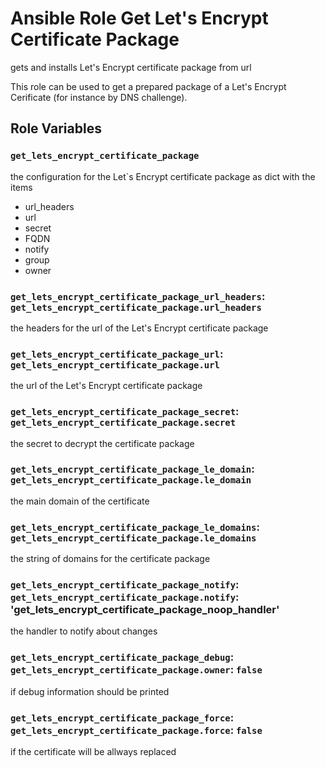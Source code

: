 # Ansible Role Get Let's Encrypt Certificate Package

gets and installs Let's Encrypt certificate package from url

This role can be used to get a prepared package of a Let's Encrypt Cerificate (for instance by DNS challenge).

## Role Variables

### `get_lets_encrypt_certificate_package`

the configuration for the  Let`s Encrypt certificate package as dict with the items

- url_headers
- url
- secret
- FQDN
- notify
- group
- owner

### `get_lets_encrypt_certificate_package_url_headers`: `get_lets_encrypt_certificate_package.url_headers`

the headers for the url of the Let's Encrypt certificate package

### `get_lets_encrypt_certificate_package_url`: `get_lets_encrypt_certificate_package.url`

the url of the Let's Encrypt certificate package

### `get_lets_encrypt_certificate_package_secret`: `get_lets_encrypt_certificate_package.secret`

the secret to decrypt the certificate package

### `get_lets_encrypt_certificate_package_le_domain`: `get_lets_encrypt_certificate_package.le_domain`

the main domain of the certificate

### `get_lets_encrypt_certificate_package_le_domains`: `get_lets_encrypt_certificate_package.le_domains`

the string of domains for the certificate package

### `get_lets_encrypt_certificate_package_notify`: `get_lets_encrypt_certificate_package.notify`: 'get_lets_encrypt_certificate_package_noop_handler'

the handler to notify about changes

### `get_lets_encrypt_certificate_package_debug`: `get_lets_encrypt_certificate_package.owner`: `false`

if debug information should be printed

### `get_lets_encrypt_certificate_package_force`: `get_lets_encrypt_certificate_package.force`: `false`

if the certificate will be allways replaced
